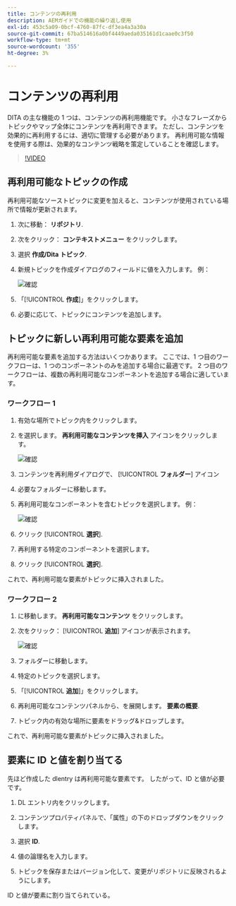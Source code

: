 ```yaml
---
title: コンテンツの再利用
description: AEMガイドでの機能の繰り返し使用
exl-id: 453c5a09-0bcf-4760-87fc-df3ea4a3a30a
source-git-commit: 67ba514616a0bf4449aeda035161d1caae0c3f50
workflow-type: tm+mt
source-wordcount: '355'
ht-degree: 3%

---
```


# コンテンツの再利用

DITA の主な機能の 1 つは、コンテンツの再利用機能です。 小さなフレーズからトピックやマップ全体にコンテンツを再利用できます。  ただし、コンテンツを効果的に再利用するには、適切に管理する必要があります。 再利用可能な情報を使用する際は、効果的なコンテンツ戦略を策定していることを確認します。

>[!VIDEO](https://video.tv.adobe.com/v/342757?quality=12&learn=on)

## 再利用可能なトピックの作成

再利用可能なソーストピックに変更を加えると、コンテンツが使用されている場所で情報が更新されます。

1. 次に移動： **リポジトリ**.

1. 次をクリック： **コンテキストメニュー** をクリックします。

1. 選択 **作成/Dita トピック**.

1. 新規トピックを作成ダイアログのフィールドに値を入力します。 例：

   ![確認](images/lesson-8/new-topic-dialog.png)

1. 「[!UICONTROL **作成**]」をクリックします。

1. 必要に応じて、トピックにコンテンツを追加します。

## トピックに新しい再利用可能な要素を追加

再利用可能な要素を追加する方法はいくつかあります。 ここでは、1 つ目のワークフローは、1 つのコンポーネントのみを追加する場合に最適です。 2 つ目のワークフローは、複数の再利用可能なコンポーネントを追加する場合に適しています。

### ワークフロー 1

1. 有効な場所でトピック内をクリックします。

1. を選択します。 **再利用可能なコンテンツを挿入** アイコンをクリックします。

   ![確認](images/lesson-8/insert-reuse-icon.png)

1. コンテンツを再利用ダイアログで、 [!UICONTROL **フォルダー**] アイコン

1. 必要なフォルダーに移動します。

1. 再利用可能なコンポーネントを含むトピックを選択します。
例：

   ![確認](images/lesson-8/reusable-topic.png)

1. クリック [!UICONTROL **選択**].

1. 再利用する特定のコンポーネントを選択します。

1. クリック [!UICONTROL **選択**].

これで、再利用可能な要素がトピックに挿入されました。

### ワークフロー 2

1. に移動します。 **再利用可能なコンテンツ** をクリックします。

1. 次をクリック： [!UICONTROL **追加**] アイコンが表示されます。

   ![確認](images/lesson-8/reuse-contents-icon.png)

1. フォルダーに移動します。

1. 特定のトピックを選択します。

1. 「[!UICONTROL **追加**]」をクリックします。

1. 再利用可能なコンテンツパネルから、を展開します。 **要素の概要**.

1. トピック内の有効な場所に要素をドラッグ&amp;ドロップします。

これで、再利用可能な要素がトピックに挿入されました。

## 要素に ID と値を割り当てる

先ほど作成した dlentry は再利用可能な要素です。 したがって、ID と値が必要です。

1. DL エントリ内をクリックします。

1. コンテンツプロパティパネルで、「属性」の下のドロップダウンをクリックします。

1. 選択 **ID**.

1. 値の論理名を入力します。

1. トピックを保存またはバージョン化して、変更がリポジトリに反映されるようにします。

ID と値が要素に割り当てられている。
